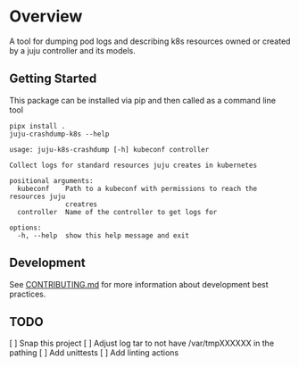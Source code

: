 # Overview

A tool for dumping pod logs and describing k8s resources owned or created by a juju controller and its models. 

## Getting Started

This package can be installed via pip and then called as a command line tool

```
pipx install .
juju-crashdump-k8s --help

usage: juju-k8s-crashdump [-h] kubeconf controller

Collect logs for standard resources juju creates in kubernetes

positional arguments:
  kubeconf    Path to a kubeconf with permissions to reach the resources juju
              creatres
  controller  Name of the controller to get logs for

options:
  -h, --help  show this help message and exit
```

## Development

See [CONTRIBUTING.md](CONTRIBUTING.md) for more information about development best practices.

## TODO
[ ] Snap this project
[ ] Adjust log tar to not have /var/tmpXXXXXX in the pathing
[ ] Add unittests
[ ] Add linting actions
